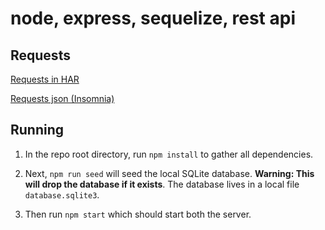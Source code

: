 # node, express, sequelize, rest api
  
## Requests
[Requests in HAR](https://github.com/henriquemennabarreto/deel/blob/main/Insomnia_2022-05-08.har) 

[Requests json (Insomnia)](https://github.com/henriquemennabarreto/deel/blob/main/Insomnia_2022-05-08.json)

## Running
  
1. In the repo root directory, run `npm install` to gather all dependencies.

  

2. Next, `npm run seed` will seed the local SQLite database. **Warning: This will drop the database if it exists**. The database lives in a local file `database.sqlite3`.

  

3. Then run `npm start` which should start both the server.
